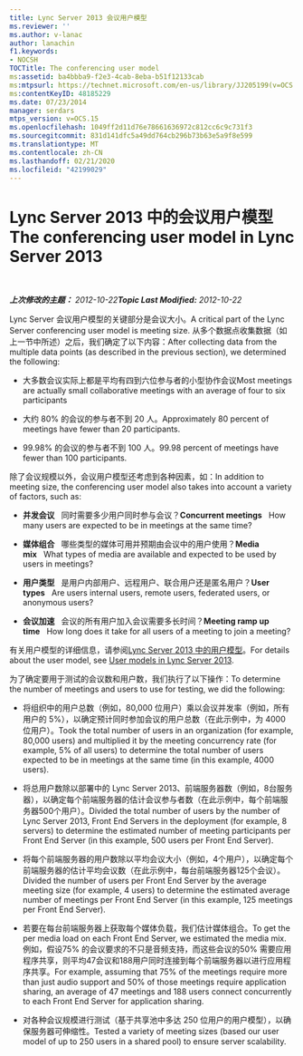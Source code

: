```yaml
---
title: Lync Server 2013 会议用户模型
ms.reviewer: ''
ms.author: v-lanac
author: lanachin
f1.keywords:
- NOCSH
TOCTitle: The conferencing user model
ms:assetid: ba4bbba9-f2e3-4cab-8eba-b51f12133cab
ms:mtpsurl: https://technet.microsoft.com/en-us/library/JJ205199(v=OCS.15)
ms:contentKeyID: 48185229
ms.date: 07/23/2014
manager: serdars
mtps_version: v=OCS.15
ms.openlocfilehash: 1049ff2d11d76e78661636972c812cc6c9c731f3
ms.sourcegitcommit: 831d141dfc5a49dd764cb296b73b63e5a9f8e599
ms.translationtype: MT
ms.contentlocale: zh-CN
ms.lasthandoff: 02/21/2020
ms.locfileid: "42199029"
---
```

<div data-xmlns="http://www.w3.org/1999/xhtml">

<div class="topic" data-xmlns="http://www.w3.org/1999/xhtml" data-msxsl="urn:schemas-microsoft-com:xslt" data-cs="https://msdn.microsoft.com/">

<div data-asp="https://msdn2.microsoft.com/asp">

# <a name="the-conferencing-user-model-in-lync-server-2013"></a><span data-ttu-id="6d003-102">Lync Server 2013 中的会议用户模型</span><span class="sxs-lookup"><span data-stu-id="6d003-102">The conferencing user model in Lync Server 2013</span></span>

</div>

<div id="mainSection">

<div id="mainBody">

<span> </span>

<span data-ttu-id="6d003-103">_**上次修改的主题：** 2012-10-22_</span><span class="sxs-lookup"><span data-stu-id="6d003-103">_**Topic Last Modified:** 2012-10-22_</span></span>

<span data-ttu-id="6d003-104">Lync Server 会议用户模型的关键部分是会议大小。</span><span class="sxs-lookup"><span data-stu-id="6d003-104">A critical part of the Lync Server conferencing user model is meeting size.</span></span> <span data-ttu-id="6d003-105">从多个数据点收集数据（如上一节中所述）之后，我们确定了以下内容：</span><span class="sxs-lookup"><span data-stu-id="6d003-105">After collecting data from the multiple data points (as described in the previous section), we determined the following:</span></span>

  - <span data-ttu-id="6d003-106">大多数会议实际上都是平均有四到六位参与者的小型协作会议</span><span class="sxs-lookup"><span data-stu-id="6d003-106">Most meetings are actually small collaborative meetings with an average of four to six participants</span></span>

  - <span data-ttu-id="6d003-107">大约 80% 的会议的参与者不到 20 人。</span><span class="sxs-lookup"><span data-stu-id="6d003-107">Approximately 80 percent of meetings have fewer than 20 participants.</span></span>

  - <span data-ttu-id="6d003-108">99.98% 的会议的参与者不到 100 人。</span><span class="sxs-lookup"><span data-stu-id="6d003-108">99.98 percent of meetings have fewer than 100 participants.</span></span>

<span data-ttu-id="6d003-109">除了会议规模以外，会议用户模型还考虑到各种因素，如：</span><span class="sxs-lookup"><span data-stu-id="6d003-109">In addition to meeting size, the conferencing user model also takes into account a variety of factors, such as:</span></span>

  - <span data-ttu-id="6d003-110">**并发会议**   同时需要多少用户同时参与会议？</span><span class="sxs-lookup"><span data-stu-id="6d003-110">**Concurrent meetings**   How many users are expected to be in meetings at the same time?</span></span>

  - <span data-ttu-id="6d003-111">**媒体组合**   哪些类型的媒体可用并预期由会议中的用户使用？</span><span class="sxs-lookup"><span data-stu-id="6d003-111">**Media mix**   What types of media are available and expected to be used by users in meetings?</span></span>

  - <span data-ttu-id="6d003-112">**用户类型**   是用户内部用户、远程用户、联合用户还是匿名用户？</span><span class="sxs-lookup"><span data-stu-id="6d003-112">**User types**   Are users internal users, remote users, federated users, or anonymous users?</span></span>

  - <span data-ttu-id="6d003-113">**会议加速**   会议的所有用户加入会议需要多长时间？</span><span class="sxs-lookup"><span data-stu-id="6d003-113">**Meeting ramp up time**   How long does it take for all users of a meeting to join a meeting?</span></span>

<span data-ttu-id="6d003-114">有关用户模型的详细信息，请参阅[Lync Server 2013 中的用户模型](lync-server-2013-user-models.md)。</span><span class="sxs-lookup"><span data-stu-id="6d003-114">For details about the user model, see [User models in Lync Server 2013](lync-server-2013-user-models.md).</span></span>

<span data-ttu-id="6d003-115">为了确定要用于测试的会议数和用户数，我们执行了以下操作：</span><span class="sxs-lookup"><span data-stu-id="6d003-115">To determine the number of meetings and users to use for testing, we did the following:</span></span>

  - <span data-ttu-id="6d003-116">将组织中的用户总数（例如，80,000 位用户）乘以会议并发率（例如，所有用户的 5%），以确定预计同时参加会议的用户总数（在此示例中，为 4000 位用户）。</span><span class="sxs-lookup"><span data-stu-id="6d003-116">Took the total number of users in an organization (for example, 80,000 users) and multiplied it by the meeting concurrency rate (for example, 5% of all users) to determine the total number of users expected to be in meetings at the same time (in this example, 4000 users).</span></span>

  - <span data-ttu-id="6d003-117">将总用户数除以部署中的 Lync Server 2013、前端服务器数（例如，8台服务器），以确定每个前端服务器的估计会议参与者数（在此示例中，每个前端服务器500个用户）。</span><span class="sxs-lookup"><span data-stu-id="6d003-117">Divided the total number of users by the number of Lync Server 2013, Front End Servers in the deployment (for example, 8 servers) to determine the estimated number of meeting participants per Front End Server (in this example, 500 users per Front End Server).</span></span>

  - <span data-ttu-id="6d003-118">将每个前端服务器的用户数除以平均会议大小（例如，4个用户），以确定每个前端服务器的估计平均会议数（在此示例中，每台前端服务器125个会议）。</span><span class="sxs-lookup"><span data-stu-id="6d003-118">Divided the number of users per Front End Server by the average meeting size (for example, 4 users) to determine the estimated average number of meetings per Front End Server (in this example, 125 meetings per Front End Server).</span></span>

  - <span data-ttu-id="6d003-119">若要在每台前端服务器上获取每个媒体负载，我们估计媒体组合。</span><span class="sxs-lookup"><span data-stu-id="6d003-119">To get the per media load on each Front End Server, we estimated the media mix.</span></span> <span data-ttu-id="6d003-120">例如，假设75% 的会议要求的不只是音频支持，而这些会议的50% 需要应用程序共享，则平均47会议和188用户同时连接到每个前端服务器以进行应用程序共享。</span><span class="sxs-lookup"><span data-stu-id="6d003-120">For example, assuming that 75% of the meetings require more than just audio support and 50% of those meetings require application sharing, an average of 47 meetings and 188 users connect concurrently to each Front End Server for application sharing.</span></span>

  - <span data-ttu-id="6d003-121">对各种会议规模进行测试（基于共享池中多达 250 位用户的用户模型），以确保服务器可伸缩性。</span><span class="sxs-lookup"><span data-stu-id="6d003-121">Tested a variety of meeting sizes (based our user model of up to 250 users in a shared pool) to ensure server scalability.</span></span>

</div>

<span> </span>

</div>

</div>

</div>


